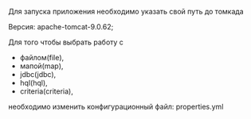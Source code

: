 Для запуска приложения необходимо указать свой путь до томкада

Версия: apache-tomcat-9.0.62;

Для того чтобы выбрать работу с 
- файлом(file),
- мапой(map),
- jdbc(jdbc),
- hql(hql),
- criteria(criteria),

необходимо изменить конфигурационный файл: properties.yml
